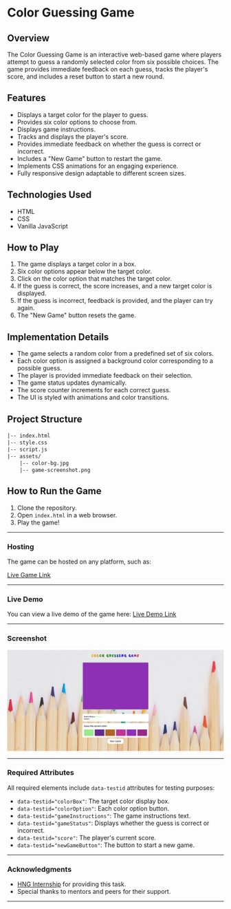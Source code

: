 # Color Guessing Game

## Overview

The Color Guessing Game is an interactive web-based game where players attempt to guess a randomly selected color from six possible choices. The game provides immediate feedback on each guess, tracks the player's score, and includes a reset button to start a new round.

## Features

- Displays a target color for the player to guess.
- Provides six color options to choose from.
- Displays game instructions.
- Tracks and displays the player's score.
- Provides immediate feedback on whether the guess is correct or incorrect.
- Includes a "New Game" button to restart the game.
- Implements CSS animations for an engaging experience.
- Fully responsive design adaptable to different screen sizes.

## Technologies Used

- HTML
- CSS
- Vanilla JavaScript

## How to Play

1. The game displays a target color in a box.
2. Six color options appear below the target color.
3. Click on the color option that matches the target color.
4. If the guess is correct, the score increases, and a new target color is displayed.
5. If the guess is incorrect, feedback is provided, and the player can try again.
6. The "New Game" button resets the game.

## Implementation Details

- The game selects a random color from a predefined set of six colors.
- Each color option is assigned a background color corresponding to a possible guess.
- The player is provided immediate feedback on their selection.
- The game status updates dynamically.
- The score counter increments for each correct guess.
- The UI is styled with animations and color transitions.

## Project Structure

```text
|-- index.html
|-- style.css
|-- script.js
|-- assets/
    |-- color-bg.jpg
    |-- game-screenshot.png
```

## How to Run the Game

1. Clone the repository.
2. Open `index.html` in a web browser.
3. Play the game!

---

### **Hosting**

The game can be hosted on any platform, such as:

[Live Game Link](https://x-line-color-guessing.netlify.app/)

---

### **Live Demo**

You can view a live demo of the game here: [Live Demo Link](https://x-line-color-guessing.netlify.app/)

---

### **Screenshot**

![Game Screenshot](./assets/game-screenshot.png)

---

### **Required Attributes**

All required elements include `data-testid` attributes for testing purposes:

- `data-testid="colorBox"`: The target color display box.
- `data-testid="colorOption"`: Each color option button.
- `data-testid="gameInstructions"`: The game instructions text.
- `data-testid="gameStatus"`: Displays whether the guess is correct or incorrect.
- `data-testid="score"`: The player's current score.
- `data-testid="newGameButton"`: The button to start a new game.

---

### **Acknowledgments**

- [HNG Internship](https://hng.tech) for providing this task.
- Special thanks to mentors and peers for their support.

---

